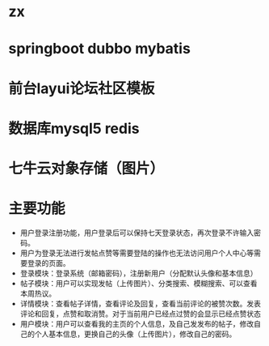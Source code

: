 # zx 
# springboot dubbo mybatis
# 前台layui论坛社区模板
# 数据库mysql5  redis
# 七牛云对象存储（图片）
# 主要功能
  + 用户登录注册功能，用户登录后可以保持七天登录状态，再次登录不许输入密码。
  + 用户为登录无法进行发帖点赞等需要登陆的操作也无法访问用户个人中心等需要登录的页面。
  + 登录模块：登录系统（邮箱密码），注册新用户（分配默认头像和基本信息）
  + 帖子模块：用户可以实现发帖（上传图片）、分类搜索、模糊搜索、可以查看本周热议。
  + 详情模块：查看帖子详情，查看评论及回复，查看当前评论的被赞次数。发表评论和回复，点赞和取消赞。对于当前用户已经点过赞的会显示已经点赞状态
  + 用户模块：用户可以查看我的主页的个人信息，及自己发发布的帖子，修改自己的个人基本信息，更换自己的头像（上传图片），修改自己的密码。
        
